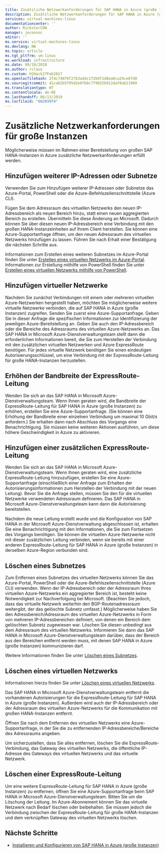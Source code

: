 ```yaml
---
title: Zusätzliche Netzwerkanforderungen für SAP HANA in Azure (große Instanzen) | Microsoft-Dokumentation
description: Zusätzliche Netzwerkanforderungen für SAP HANA in Azure (große Instanzen)
services: virtual-machines-linux
documentationcenter: ''
author: RicksterCDN
manager: jeconnoc
editor: ''
ms.service: virtual-machines-linux
ms.devlang: NA
ms.topic: article
ms.tgt_pltfrm: vm-linux
ms.workload: infrastructure
ms.date: 09/10/2018
ms.author: rclaus
ms.custom: H1Hack27Feb2017
ms.openlocfilehash: 2f4c74076f2763addc1f2b971d8ea0ca29ce6fd0
ms.sourcegitcommit: 41ca82b5f95d2e07b0c7f9025b912daf0ab21909
ms.translationtype: HT
ms.contentlocale: de-DE
ms.lasthandoff: 06/13/2019
ms.locfileid: "60203974"
---
```

# <a name="additional-network-requirements-for-large-instances"></a>Zusätzliche Netzwerkanforderungen für große Instanzen

Möglicherweise müssen im Rahmen einer Bereitstellung von großen SAP HANA-Instanzen in Azure zusätzliche Netzwerkanforderungen erfüllt werden.

## <a name="add-more-ip-addresses-or-subnets"></a>Hinzufügen weiterer IP-Adressen oder Subnetze

Verwenden Sie zum Hinzufügen weiterer IP-Adressen oder Subnetze das Azure-Portal, PowerShell oder die Azure-Befehlszeilenschnittstelle (Azure CLI).

Fügen Sie dem Adressraum des virtuellen Netzwerks den neuen IP-Adressbereich als neuen Bereich hinzu, statt einen neuen aggregierten Bereich zu erstellen. Übermitteln Sie diese Änderung an Microsoft. Dadurch können Sie über diesen neuen IP-Adressbereich eine Verbindung mit den großen HANA-Instanzeinheiten auf Ihrem Client herstellen. Sie können eine Azure-Supportanfrage öffnen, um den neuen Adressraum des virtuellen Netzwerks hinzufügen zu lassen. Führen Sie nach Erhalt einer Bestätigung die nächsten Schritte aus.

Informationen zum Erstellen eines weiteren Subnetzes im Azure-Portal finden Sie unter [Erstellen eines virtuellen Netzwerks im Azure-Portal](../../../virtual-network/manage-virtual-network.md?toc=%2fazure%2fvirtual-machines%2flinux%2ftoc.json#create-a-virtual-network). Informationen zur Erstellung mithilfe von PowerShell finden Sie unter [Erstellen eines virtuellen Netzwerks mithilfe von PowerShell](../../../virtual-network/manage-virtual-network.md?toc=%2fazure%2fvirtual-machines%2flinux%2ftoc.json#create-a-virtual-network).

## <a name="add-virtual-networks"></a>Hinzufügen virtueller Netzwerke

Nachdem Sie zunächst Verbindungen mit einem oder mehreren virtuellen Azure-Netzwerken hergestellt haben, möchten Sie möglicherweise weitere virtuelle Netzwerke verbinden, die auf SAP HANA in Azure (große Instanzen) zugreifen. Senden Sie zuerst eine Azure-Supportanfrage. Geben Sie in dieser Anfrage die spezifischen Informationen zur Identifizierung der jeweiligen Azure-Bereitstellung an. Geben Sie auch den IP-Adressbereich oder die Bereiche des Adressraums des virtuellen Azure-Netzwerks an. Das SAP HANA in Microsoft Azure-Dienstverwaltungsteam stellt dann die erforderlichen Informationen bereit, die Sie zum Herstellen der Verbindung mit den zusätzlichen virtuellen Netzwerken und Azure ExpressRoute benötigen. Für jedes virtuelle Netzwerk benötigen Sie einen eindeutigen Autorisierungsschlüssel, um eine Verbindung mit der ExpressRoute-Leitung für große HANA-Instanzen herzustellen.

## <a name="increase-expressroute-circuit-bandwidth"></a>Erhöhen der Bandbreite der ExpressRoute-Leitung

Wenden Sie sich an das SAP HANA in Microsoft Azure-Dienstverwaltungsteam. Wenn Ihnen geraten wird, die Bandbreite der ExpressRoute-Leitung für SAP HANA in Azure (große Instanzen) zu erhöhen, erstellen Sie eine Azure-Supportanfrage. (Sie können eine Erhöhung der Bandbreite einer einzelnen Verbindung um maximal 10 Gbit/s anfordern.) Sie erhalten dann nach Abschluss des Vorgangs eine Benachrichtigung. Sie müssen keine weiteren Aktionen ausführen, um diese höhere Geschwindigkeit in Azure zu aktivieren.

## <a name="add-an-additional-expressroute-circuit"></a>Hinzufügen einer zusätzlichen ExpressRoute-Leitung

Wenden Sie sich an das SAP HANA in Microsoft Azure-Dienstverwaltungsteam. Wenn Ihnen geraten wird, eine zusätzliche ExpressRoute-Leitung hinzuzufügen, erstellen Sie eine Azure-Supportanfrage (einschließlich einer Anfrage zum Erhalten der Autorisierungsinformationen zum Herstellen der Verbindung mit der neuen Leitung). Bevor Sie die Anfrage stellen, müssen Sie den für die virtuellen Netzwerke verwendeten Adressraum definieren. Das SAP HANA in Microsoft Azure-Dienstverwaltungsteam kann dann die Autorisierung bereitstellen.

Nachdem die neue Leitung erstellt wurde und die Konfiguration von SAP HANA in der Microsoft Azure-Dienstverwaltung abgeschlossen ist, erhalten Sie eine Benachrichtigung mit den Informationen, die Sie zum Fortsetzen des Vorgangs benötigen. Sie können die virtuellen Azure-Netzwerke nicht mit dieser zusätzlichen Leitung verbinden, wenn sie bereits mit einer anderen ExpressRoute-Leitung für SAP HANA in Azure (große Instanzen) in derselben Azure-Region verbunden sind.

## <a name="delete-a-subnet"></a>Löschen eines Subnetzes

Zum Entfernen eines Subnetzes des virtuellen Netzwerks können Sie das Azure-Portal, PowerShell oder die Azure-Befehlszeilenschnittstelle (Azure CLI) verwenden. Wenn der IP-Adressbereich oder der Adressraum Ihres virtuellen Azure-Netzwerks ein aggregierter Bereich ist, besteht keine Notwendigkeit zur Nachverfolgung bei Microsoft. (Beachten Sie jedoch, dass das virtuelle Netzwerk weiterhin den BGP-Routenadressraum weitergibt, der das gelöschte Subnetz umfasst.) Möglicherweise haben Sie den Adressbereich/Adressraum des virtuellen Azure-Netzwerks in Form von mehreren IP-Adressbereichen definiert, von denen ein Bereich dem gelöschten Subnetz zugewiesen war. Löschen Sie diesen unbedingt aus dem Adressraum des virtuellen Netzwerks. Informieren Sie dann das SAP HANA in Microsoft Azure-Dienstverwaltungsteam darüber, dass der Bereich aus den Bereichen entfernt werden muss, mit denen SAP HANA in Azure (große Instanzen) kommunizieren darf.

Weitere Informationen finden Sie unter [Löschen eines Subnetzes](../../../virtual-network/virtual-network-manage-subnet.md?toc=%2fazure%2fvirtual-machines%2flinux%2ftoc.json#delete-a-subnet).

## <a name="delete-a-virtual-network"></a>Löschen eines virtuellen Netzwerks

Informationen hierzu finden Sie unter [Löschen eines virtuellen Netzwerks](../../../virtual-network/manage-virtual-network.md?toc=%2fazure%2fvirtual-machines%2flinux%2ftoc.json#delete-a-virtual-network).

Das SAP HANA in Microsoft Azure-Dienstverwaltungsteam entfernt die vorhandenen Autorisierungen für die ExpressRoute-Leitung für SAP HANA in Azure (große Instanzen). Außerdem wird auch der IP-Adressbereich oder der Adressraum des virtuellen Azure-Netzwerks für die Kommunikation mit großen HANA-Instanzen entfernt.

Öffnen Sie nach dem Entfernen des virtuellen Netzwerks eine Azure-Supportanfrage, in der Sie die zu entfernenden IP-Adressbereiche/Bereiche des Adressraums angeben.

Um sicherzustellen, dass Sie alles entfernen, löschen Sie die ExpressRoute-Verbindung, das Gateway des virtuellen Netzwerks, die öffentliche IP-Adresse des Gateways des virtuellen Netzwerks und das virtuelle Netzwerk.

## <a name="delete-an-expressroute-circuit"></a>Löschen einer ExpressRoute-Leitung

Um eine weitere ExpressRoute-Leitung für SAP HANA in Azure (große Instanzen) zu entfernen, öffnen Sie eine Azure-Supportanfrage beim SAP HANA in Microsoft Azure-Dienstverwaltungsteam. Bitten Sie um die Löschung der Leitung. Im Azure-Abonnement können Sie das virtuelle Netzwerk nach Bedarf löschen oder beibehalten. Sie müssen jedoch die Verbindung zwischen der ExpressRoute-Leitung für große HANA-Instanzen und dem verknüpften Gateway des virtuellen Netzwerks löschen.

## <a name="next-steps"></a>Nächste Schritte

- [Installieren und Konfigurieren von SAP HANA in Azure (große Instanzen)](hana-installation.md)
